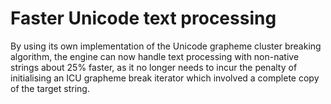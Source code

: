 # Faster Unicode text processing

By using its own implementation of the Unicode grapheme cluster breaking
algorithm, the engine can now handle text processing with non-native 
strings about 25% faster, as it no longer needs to incur the penalty of
initialising an ICU grapheme break iterator which involved a complete
copy of the target string.